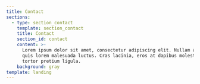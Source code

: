 ```yaml
---
title: Contact
sections:
  - type: section_contact
    template: section_contact
    title: Contact
    section_id: contact
    content: >-
      Lorem ipsum dolor sit amet, consectetur adipiscing elit. Nullam a metus
      quis lorem malesuada luctus. Cras lacinia, eros at dapibus molestie, risus
      tortor pretium ligula.
    background: gray
template: landing
---
```

